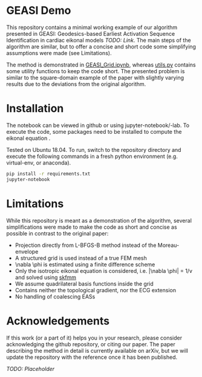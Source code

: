 # GEASI Demo
This repository contains a minimal working example of our algorithm presented in GEASI: Geodesics-based Earliest Activation Sequence
Identification in cardiac eikonal models *TODO: Link*. The main steps of the algorithm are similar, but to offer a concise and short code some simplifying assumptions were made (see Limitations).

The method is demonstrated in [GEASI_Grid.ipynb](GEASI_Grid.ipynb), whereas [utils.py](utils.py) contains some utility functions to keep the code short. The presented problem is similar to the square-domain example of the paper with slightly varying results due to the deviations from the original algorithm.

# Installation

The notebook can be viewed in github or using jupyter-notebook/-lab. To execute the code, some packages need to be installed to compute the eikonal equation .

Tested on Ubuntu 18.04. To run, switch to the repository directory and execute the following commands in a fresh python environment (e.g. virtual-env, or anaconda).

```bash
pip install -r requirements.txt
jupyter-notebook
```


# Limitations
While this repository is meant as a demonstration of the algorithm, several simplifications were made to make the code as short and concise as possible in contrast to the original paper:
- Projection directly from L-BFGS-B method instead of the Moreau-envelope
- A structured grid is used instead of a true FEM mesh
- \nabla \phi is estimated using a finite difference scheme
- Only the isotropic eikonal equation is considered, i.e. |\nabla \phi| = 1/v and solved using [skfmm](https://pythonhosted.org/scikit-fmm/)
- We assume quadrilateral basis functions inside the grid
- Contains neither the topological gradient, nor the ECG extension
- No handling of coalescing EASs

# Acknowledgements

If this work (or a part of it) helps you in your research, please consider acknowledging the github repository, or citing our paper.
The paper describing the method in detail is currently available on arXiv, but we will update the repository with the reference once it has
been published.

*TODO: Placeholder*
